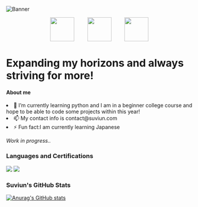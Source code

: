![Banner](https://user-images.githubusercontent.com/57669649/219815039-7833e8fe-ad5a-4911-bf11-74393a5cace4.png)

<p align="center">
    <a href="https://www.comptia.org/certifications/security"></a>
    <img src="https://user-images.githubusercontent.com/57669649/219820744-95ab768a-6fa8-449e-a76a-940833e87277.png" width="65" height="65">
&nbsp; &nbsp; &nbsp; &nbsp;
    <img src="https://user-images.githubusercontent.com/57669649/219820759-3cc8c7e0-c1d3-42c7-b988-749b207da2d1.png" width="65" height="65">
&nbsp; &nbsp; &nbsp; &nbsp;
    <img src="https://user-images.githubusercontent.com/57669649/219820218-9d3ca421-0bd6-4ed3-a5d6-a11a897a8051.png" width="65" height="65">
</p>

<h1 dir="auto">
 Expanding my horizons and always striving for more!
</h1>

<h4 dir="auto">
 About me
</h4>
 
<li>
🌱 I’m currently learning python and I am in a beginner college course and hope to be able to code some projects within this year!
</li>
<li>
📫 My contact info is contact@suviun.com
</li>
</li>
<li>
⚡ Fun fact:I am currently learning Japanese
</li>

<p dir="auto">
    <em>Work in progress..</em>
</p>


<h3 dir="auto">
 Languages and Certifications
</h3>   

<div dir="auto" align="left></div>             
                   
<a href="https://www.comptia.org/certifications/security/" rel="nofollow"> 
    <img src="https://img.shields.io/badge/Comptia-Security%2B-blue"></a>   
</a>
                                                                                    
<a href="https://docs.python.org/3/" rel="nofollow"> 
    <img src="https://img.shields.io/badge/Python-yellow?style=flat&logo=python"></a>   
</a>



<h3 dir="auto">
 Suviun's GitHub Stats
</h1>


[![Anurag's GitHub stats](https://github-readme-stats.vercel.app/api?username=suviun&show_icons=true&theme=radical)](https://github.com/anuraghazra/github-readme-stats)



